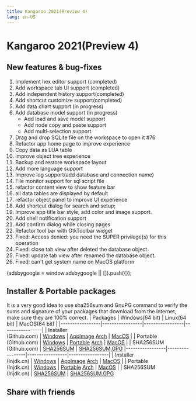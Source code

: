 ```yaml
---
title: Kangaroo 2021(Preview 4)
lang: en-US
---
```


# Kangaroo 2021(Preview 4)

## New features & bug-fixes
1. Implement hex editor support (completed)
2. Add workspace tab UI support (completed)
3. Add independent history support(completed)
4. Add shortcut customize support(completed)
5. Add data chart support (in progress)
6. Add database model support (in progress)
   - Add load and save model support
   - Add node copy and paste support
   - Add multi-selection support
7. Drag and drop SQLite file on the workspace to open it #76
8. Refactor app home page to improve experience
9. Copy data as LUA table
10. improve object tree experience
11. Backup and restore workspace layout
12. Add more language support
13. Improve log support(add database and connection name)
14. File monitor support for sql script file
15. refactor content view to show feature bar
16. all data tables are displayed by default    
17. refactor object panel to improve UI experience
18. Add shortcut dialog for search and setup;
19. Improve app title bar style, add color and image support.
20. Add shell notification support
21. Add confirm dialog while closing pages
22. Refactor tool bar with GtkToolbar widget
23. Fixed: Access denied: you need the SUPER privilege(s) for this operation
24. Fixed: close tab view after deleted the database object.
25. Fixed: update tab view after renamed the database object.
26. Fixed: can't get system name on MacOS platform


<div>
    <script2 type="text/javascript" async="true" src="https://pagead2.googlesyndication.com/pagead/js/adsbygoogle.js" />
    <ins class="adsbygoogle"
        style="display:block; text-align:center;"
        data-ad-layout="in-article"
        data-ad-format="fluid"
        data-ad-client="ca-pub-3975819313740938"
        data-ad-slot="6760827895"></ins>
    <script2 type="text/javascript">
        (adsbygoogle = window.adsbygoogle || []).push({});
    </script2>
</div>

## Installer & Portable packages
It is a very good idea to use sha256sum and GnuPG command to verify the sums and signature of your packages that download from the internet, make sure they are 100% correct.
| Packages        | Windows(64 bit) | Linux(64 bit)   | MacOS(64 bit)   |
|-----------------|-----------------|-----------------|-----------------|
| Installer<br/>(Github.com) | [Windows](https://github.com/dbkangaroo/kangaroo/releases/download/v1.7.1.210331/kangaroo-1.7.1.210331-AMD64.exe) | [AppImage](https://github.com/dbkangaroo/kangaroo/releases/download/v1.7.1.210331/Kangaroo-1.7.1.210331-x86_64.AppImage) [Arch](https://github.com/dbkangaroo/kangaroo/releases/download/v1.7.1.210331/kangaroo-1.7.1.210331-1-x86_64.pkg.tar.xz) | [MacOS](https://github.com/dbkangaroo/kangaroo/releases/download/v1.7.1.210331/kangaroo-1.7.1.210331-macos.dmg) |
| Portable<br/>(Github.com) | [Windows](https://github.com/dbkangaroo/kangaroo/releases/download/v1.7.1.210331/kangaroo-1.7.1.210331-AMD64.7z) | [Portable](https://github.com/dbkangaroo/kangaroo/releases/download/v1.7.1.210331/kangaroo-1.7.1.210331-portable-x86_64.tar.gz) [Arch](https://github.com/dbkangaroo/kangaroo/releases/download/v1.7.1.210331/kangaroo-1.7.1.210331-arch.tar.gz) | [MacOS](https://github.com/dbkangaroo/kangaroo/releases/download/v1.7.1.210331/kangaroo-1.7.1.210331-macos.tar.gz) |
| SHA256SUM<br/>(Github.com) | [SHA256SUM](https://github.com/dbkangaroo/kangaroo/releases/download/v1.7.1.210331/kangaroo-1.7.1.210331.sha256sum) | [SHA256SUM.GPG](https://github.com/dbkangaroo/kangaroo/releases/download/v1.7.1.210331/kangaroo-1.7.1.210331.sha256sum.asc)
|-----------------|-----------------|-----------------|-----------------|
| Installer<br/>(Injdk.cn) | [Windows](https://d4.injdk.cn/dbkangaroo/v1.7.1.210331/kangaroo-1.7.1.210331-AMD64.exe) | [AppImage](https://d4.injdk.cn/dbkangaroo/v1.7.1.210331/Kangaroo-1.7.1.210331-x86_64.AppImage) [Arch](https://d4.injdk.cn/dbkangaroo/v1.7.1.210331/kangaroo-1.7.1.210331-1-x86_64.pkg.tar.xz) | [MacOS](https://d4.injdk.cn/dbkangaroo/kangaroo/releases/download/v1.7.1.210331/kangaroo-1.7.1.210331-macos.dmg) |
| Portable<br/>(Injdk.cn)  | [Windows](https://d4.injdk.cn/dbkangaroo/v1.7.1.210331/kangaroo-1.7.1.210331-AMD64.7z) | [Portable](https://d4.injdk.cn/dbkangaroo/v1.7.1.210331/kangaroo-1.7.1.210331-portable-x86_64.tar.gz) [Arch](https://d4.injdk.cn/dbkangaroo/v1.7.1.210331/kangaroo-1.7.1.210331-arch.tar.gz) | [MacOS](https://d4.injdk.cn/dbkangaroo/kangaroo/releases/download/v1.7.1.210331/kangaroo-1.7.1.210331-macos.tar.gz) |
| SHA256SUM<br/>(Injdk.cn) | [SHA256SUM](https://d4.injdk.cn/dbkangaroo/v1.7.1.210331/kangaroo-1.7.1.210331.sha256sum) | [SHA256SUM.GPG](https://d4.injdk.cn/dbkangaroo/v1.7.1.210331/kangaroo-1.7.1.210331.sha256sum.asc)


## Share with friends
<social-share :networks="['facebook', 'twitter', 'whatsapp', 'telegram', 'linkedin', 'reddit', 'line', 'skype', 'pinterest']" />